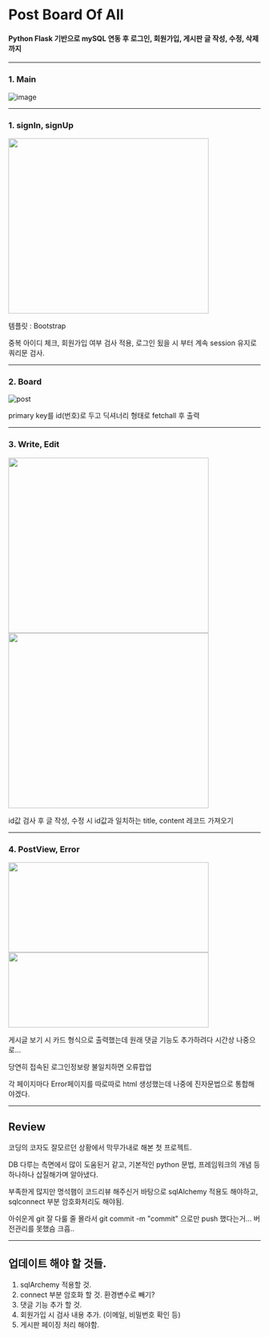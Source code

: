 # Post Board Of All

#### Python Flask 기반으로 mySQL 연동 후 로그인, 회원가입, 게시판 글 작성, 수정, 삭제까지

---
### 1. Main
![image](https://github.com/UNNAMED-Proxy/voc/assets/56819763/a3457e9b-5146-45ba-8e07-27160c72ea30)


---
### 1. signIn, signUp
<img src="https://user-images.githubusercontent.com/52586888/64875547-4f8c4580-d688-11e9-90d7-e5b72ebbb7b7.PNG" width="400" height="350">

템플릿 : Bootstrap

중복 아이디 체크, 회원가입 여부 검사 적용, 로그인 됬을 시 부터 계속 session 유지로 쿼리문 검사.

---
### 2. Board
![post](https://user-images.githubusercontent.com/52586888/64872132-97f43500-d681-11e9-8af6-c6f3ff91c2ef.PNG)

primary key를 id(번호)로 두고 딕셔너리 형태로 fetchall 후 출력 

---
### 3. Write, Edit
<left><img src="https://user-images.githubusercontent.com/52586888/64872139-9b87bc00-d681-11e9-8b70-29a6d26837a9.PNG" width="400" height="350"></left>
<right><img src="https://user-images.githubusercontent.com/52586888/64872143-9d517f80-d681-11e9-898d-e14490d3d76d.PNG" width="400" height="350"></right>

id값 검사 후 글 작성, 수정 시 id값과 일치하는 title, content 레코드 가져오기

---
### 4. PostView, Error
<left><img src="https://user-images.githubusercontent.com/52586888/64875551-52873600-d688-11e9-95da-faffd85a170e.PNG" width="400" height="180"></left>
<right><img src="https://user-images.githubusercontent.com/52586888/64872144-9f1b4300-d681-11e9-8b95-576332bd88f9.PNG" width="400" height="150"></right>

게시글 보기 시 카드 형식으로 출력했는데 원래 댓글 기능도 추가하려다 시간상 나중으로...

당연히 접속된 로그인정보랑 불일치하면 오류팝업

각 페이지마다 Error페이지를 따로따로 html 생성했는데 나중에 진자문법으로 통합해야겠다.

---
## Review
코딩의 코자도 잘모르던 상황에서 막무가내로 해본 첫 프로젝트.

DB 다루는 측면에서 많이 도움된거 같고, 기본적인 python 문법, 프레임워크의 개념 등 하나하나 삽질해가며 알아냈다.

부족한게 많지만 명석햄이 코드리뷰 해주신거 바탕으로 sqlAlchemy 적용도 해야하고, sqlconnect 부분 암호화처리도 해야됨.

아쉬운게 git 잘 다룰 줄 몰라서 git commit -m "commit" 으로만 push 했다는거... 버전관리를 못했슴 크흡..

---
## 업데이트 해야 할 것들.
1. sqlArchemy 적용할 것.
2. connect 부분 암호화 할 것. 환경변수로 빼기?
3. 댓글 기능 추가 할 것.
4. 회원가입 시 검사 내용 추가. (이메일, 비밀번호 확인 등)
5. 게시판 페이징 처리 해야함.
